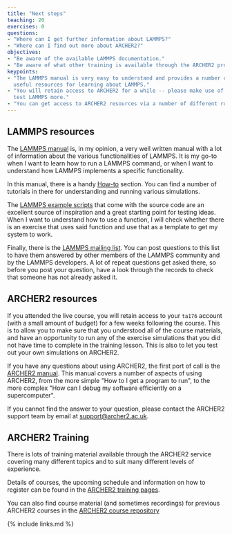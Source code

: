 ```yaml
---
title: "Next steps"
teaching: 20
exercises: 0
questions:
- "Where can I get further information about LAMMPS?"
- "Where can I find out more about ARCHER2?"
objectives:
- "Be aware of the available LAMMPS documentation."
- "Be aware of what other training is available through the ARCHER2 program."
keypoints:
- "The LAMMPS manual is very easy to understand and provides a number of 
  useful resources for learning about LAMMPS."
- "You will retain access to ARCHER2 for a while -- please make use of it to 
  test LAMMPS more."
- "You can get access to ARCHER2 resources via a number of different routes."
---
```


## LAMMPS resources

The [LAMMPS manual](https://docs.lammps.org/Manual.html) is, in my opinion, a very well written manual with a lot of information about the various functionalities of LAMMPS.
It is my go-to when I want to learn how to run a LAMMPS command, or when I want to understand how LAMMPS implements a specific functionality.

In this manual, there is a handy [How-to](https://docs.lammps.org/Howto.html) section.
You can find a number of tutorials in there for understanding and running various simulations.

The [LAMMPS example scripts](https://docs.lammps.org/Examples.html) that come with the source code are an excellent source of inspiration and a great starting point for testing ideas.
When I want to understand how to use a function, I will check whether there is an exercise that uses said function and use that as a template to get my system to work.

Finally, there is the [LAMMPS mailing list](https://matsci.org/c/lammps/40).
You can post questions to this list to have them answered by other members of the LAMMPS community and by the LAMMPS developers.
A lot of repeat questions get asked there, so before you post your question, have a look through the records to check that someone has not already asked it.

## ARCHER2 resources

If you attended the live course, you will retain access to your `ta176` account (with a small amount of budget) for a few weeks following the course.
This is to allow you to make sure that you understood all of the course materials,
and have an opportunity to run any of the exercise simulations that you did not have time to complete in the training lesson.
This is also to let you test out your own simulations on ARCHER2.

If you have any questions about using ARCHER2, the first port of call is the [ARCHER2 manual](https://docs.archer2.ac.uk/).
This manual covers a number of aspects of using ARCHER2, from the more simple "How to I get a program to run",
to the more complex "How can I debug my software efficiently on a supercomputer".

If you cannot find the answer to your question, please contact the ARCHER2 support team by email at support@archer2.ac.uk.

## ARCHER2 Training

There is lots of training material available through the ARCHER2 service covering many different topics and to suit many different levels of experience. 

Details of courses, the upcoming schedule and information on how to register can be found in the [ARCHER2 training pages](https://www.archer2.ac.uk/training/).

You can also find course material (and sometimes recordings) for previous ARCHER2 courses in the [ARCHER2 course repository](https://www.archer2.ac.uk/training/materials/)

{% include links.md %}
